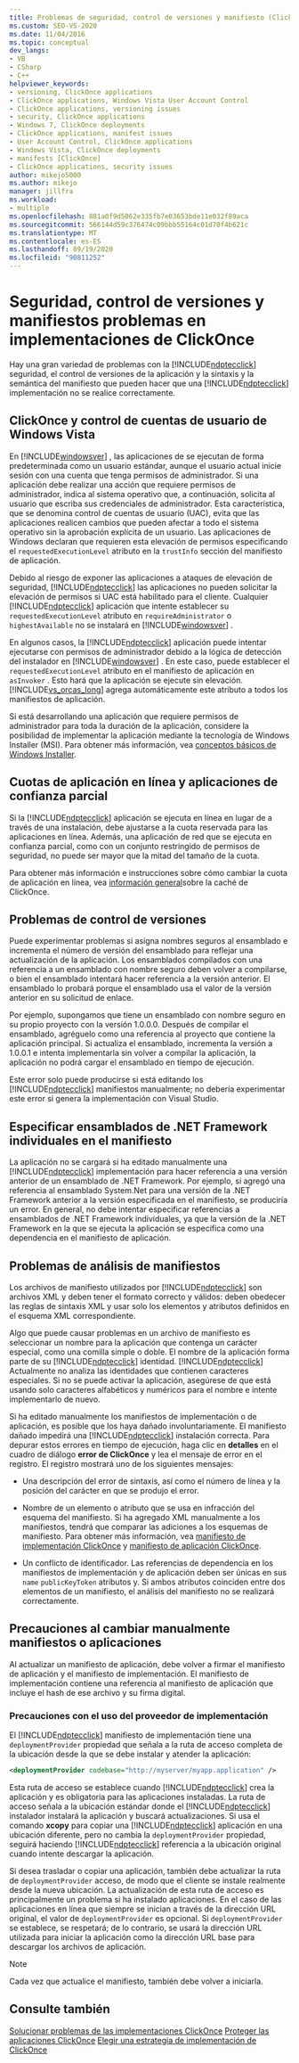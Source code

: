 ```yaml
---
title: Problemas de seguridad, control de versiones y manifiesto (ClickOnce)
ms.custom: SEO-VS-2020
ms.date: 11/04/2016
ms.topic: conceptual
dev_langs:
- VB
- CSharp
- C++
helpviewer_keywords:
- versioning, ClickOnce applications
- ClickOnce applications, Windows Vista User Account Control
- ClickOnce applications, versioning issues
- security, ClickOnce applications
- Windows 7, ClickOnce deployments
- ClickOnce applications, manifest issues
- User Account Control, ClickOnce applications
- Windows Vista, ClickOnce deployments
- manifests [ClickOnce]
- ClickOnce applications, security issues
author: mikejo5000
ms.author: mikejo
manager: jillfra
ms.workload:
- multiple
ms.openlocfilehash: 881a0f9d5062e335fb7e03653bde11e032f89aca
ms.sourcegitcommit: 566144d59c376474c09bbb55164c01d70f4b621c
ms.translationtype: MT
ms.contentlocale: es-ES
ms.lasthandoff: 09/19/2020
ms.locfileid: "90811252"
---
```

# <a name="security-versioning-and-manifest-issues-in-clickonce-deployments"></a>Seguridad, control de versiones y manifiestos problemas en implementaciones de ClickOnce

Hay una gran variedad de problemas con la [!INCLUDE[ndptecclick](../deployment/includes/ndptecclick_md.md)] seguridad, el control de versiones de la aplicación y la sintaxis y la semántica del manifiesto que pueden hacer que una [!INCLUDE[ndptecclick](../deployment/includes/ndptecclick_md.md)] implementación no se realice correctamente.

## <a name="clickonce-and-windows-vista-user-account-control"></a>ClickOnce y control de cuentas de usuario de Windows Vista

En [!INCLUDE[windowsver](../deployment/includes/windowsver_md.md)] , las aplicaciones de se ejecutan de forma predeterminada como un usuario estándar, aunque el usuario actual inicie sesión con una cuenta que tenga permisos de administrador. Si una aplicación debe realizar una acción que requiere permisos de administrador, indica al sistema operativo que, a continuación, solicita al usuario que escriba sus credenciales de administrador. Esta característica, que se denomina control de cuentas de usuario (UAC), evita que las aplicaciones realicen cambios que pueden afectar a todo el sistema operativo sin la aprobación explícita de un usuario. Las aplicaciones de Windows declaran que requieren esta elevación de permisos especificando el `requestedExecutionLevel` atributo en la `trustInfo` sección del manifiesto de aplicación.

Debido al riesgo de exponer las aplicaciones a ataques de elevación de seguridad, [!INCLUDE[ndptecclick](../deployment/includes/ndptecclick_md.md)] las aplicaciones no pueden solicitar la elevación de permisos si UAC está habilitado para el cliente. Cualquier [!INCLUDE[ndptecclick](../deployment/includes/ndptecclick_md.md)] aplicación que intente establecer su `requestedExecutionLevel` atributo en `requireAdministrator` o `highestAvailable` no se instalará en [!INCLUDE[windowsver](../deployment/includes/windowsver_md.md)] .

En algunos casos, la [!INCLUDE[ndptecclick](../deployment/includes/ndptecclick_md.md)] aplicación puede intentar ejecutarse con permisos de administrador debido a la lógica de detección del instalador en [!INCLUDE[windowsver](../deployment/includes/windowsver_md.md)] . En este caso, puede establecer el `requestedExecutionLevel` atributo en el manifiesto de aplicación en `asInvoker` . Esto hará que la aplicación se ejecute sin elevación. [!INCLUDE[vs_orcas_long](../debugger/includes/vs_orcas_long_md.md)] agrega automáticamente este atributo a todos los manifiestos de aplicación.

Si está desarrollando una aplicación que requiere permisos de administrador para toda la duración de la aplicación, considere la posibilidad de implementar la aplicación mediante la tecnología de Windows Installer (MSI). Para obtener más información, vea [conceptos básicos de Windows Installer](../extensibility/internals/windows-installer-basics.md).

## <a name="online-application-quotas-and-partial-trust-applications"></a>Cuotas de aplicación en línea y aplicaciones de confianza parcial

Si la [!INCLUDE[ndptecclick](../deployment/includes/ndptecclick_md.md)] aplicación se ejecuta en línea en lugar de a través de una instalación, debe ajustarse a la cuota reservada para las aplicaciones en línea. Además, una aplicación de red que se ejecuta en confianza parcial, como con un conjunto restringido de permisos de seguridad, no puede ser mayor que la mitad del tamaño de la cuota.

Para obtener más información e instrucciones sobre cómo cambiar la cuota de aplicación en línea, vea [información general](../deployment/clickonce-cache-overview.md)sobre la caché de ClickOnce.

## <a name="versioning-issues"></a>Problemas de control de versiones

Puede experimentar problemas si asigna nombres seguros al ensamblado e incrementa el número de versión del ensamblado para reflejar una actualización de la aplicación. Los ensamblados compilados con una referencia a un ensamblado con nombre seguro deben volver a compilarse, o bien el ensamblado intentará hacer referencia a la versión anterior. El ensamblado lo probará porque el ensamblado usa el valor de la versión anterior en su solicitud de enlace.

Por ejemplo, supongamos que tiene un ensamblado con nombre seguro en su propio proyecto con la versión 1.0.0.0. Después de compilar el ensamblado, agréguelo como una referencia al proyecto que contiene la aplicación principal. Si actualiza el ensamblado, incrementa la versión a 1.0.0.1 e intenta implementarla sin volver a compilar la aplicación, la aplicación no podrá cargar el ensamblado en tiempo de ejecución.

Este error solo puede producirse si está editando los [!INCLUDE[ndptecclick](../deployment/includes/ndptecclick_md.md)] manifiestos manualmente; no debería experimentar este error si genera la implementación con Visual Studio.

## <a name="specify-individual-net-framework-assemblies-in-the-manifest"></a>Especificar ensamblados de .NET Framework individuales en el manifiesto

La aplicación no se cargará si ha editado manualmente una [!INCLUDE[ndptecclick](../deployment/includes/ndptecclick_md.md)] implementación para hacer referencia a una versión anterior de un ensamblado de .NET Framework. Por ejemplo, si agregó una referencia al ensamblado System.Net para una versión de la .NET Framework anterior a la versión especificada en el manifiesto, se produciría un error. En general, no debe intentar especificar referencias a ensamblados de .NET Framework individuales, ya que la versión de la .NET Framework en la que se ejecuta la aplicación se especifica como una dependencia en el manifiesto de aplicación.

## <a name="manifest-parsing-issues"></a>Problemas de análisis de manifiestos

Los archivos de manifiesto utilizados por [!INCLUDE[ndptecclick](../deployment/includes/ndptecclick_md.md)] son archivos XML y deben tener el formato correcto y válidos: deben obedecer las reglas de sintaxis XML y usar solo los elementos y atributos definidos en el esquema XML correspondiente.

Algo que puede causar problemas en un archivo de manifiesto es seleccionar un nombre para la aplicación que contenga un carácter especial, como una comilla simple o doble. El nombre de la aplicación forma parte de su [!INCLUDE[ndptecclick](../deployment/includes/ndptecclick_md.md)] identidad. [!INCLUDE[ndptecclick](../deployment/includes/ndptecclick_md.md)] Actualmente no analiza las identidades que contienen caracteres especiales. Si no se puede activar la aplicación, asegúrese de que está usando solo caracteres alfabéticos y numéricos para el nombre e intente implementarlo de nuevo.

Si ha editado manualmente los manifiestos de implementación o de aplicación, es posible que los haya dañado involuntariamente. El manifiesto dañado impedirá una [!INCLUDE[ndptecclick](../deployment/includes/ndptecclick_md.md)] instalación correcta. Para depurar estos errores en tiempo de ejecución, haga clic en **detalles** en el cuadro de diálogo **error de ClickOnce** y lea el mensaje de error en el registro. El registro mostrará uno de los siguientes mensajes:

- Una descripción del error de sintaxis, así como el número de línea y la posición del carácter en que se produjo el error.

- Nombre de un elemento o atributo que se usa en infracción del esquema del manifiesto. Si ha agregado XML manualmente a los manifiestos, tendrá que comparar las adiciones a los esquemas de manifiesto. Para obtener más información, vea [manifiesto de implementación ClickOnce](../deployment/clickonce-deployment-manifest.md) y [manifiesto de aplicación ClickOnce](../deployment/clickonce-application-manifest.md).

- Un conflicto de identificador. Las referencias de dependencia en los manifiestos de implementación y de aplicación deben ser únicas en sus `name` `publicKeyToken` atributos y. Si ambos atributos coinciden entre dos elementos de un manifiesto, el análisis del manifiesto no se realizará correctamente.

## <a name="precautions-when-manually-changing-manifests-or-applications"></a>Precauciones al cambiar manualmente manifiestos o aplicaciones

Al actualizar un manifiesto de aplicación, debe volver a firmar el manifiesto de aplicación y el manifiesto de implementación. El manifiesto de implementación contiene una referencia al manifiesto de aplicación que incluye el hash de ese archivo y su firma digital.

### <a name="precautions-with-deployment-provider-usage"></a>Precauciones con el uso del proveedor de implementación

El [!INCLUDE[ndptecclick](../deployment/includes/ndptecclick_md.md)] manifiesto de implementación tiene una `deploymentProvider` propiedad que señala a la ruta de acceso completa de la ubicación desde la que se debe instalar y atender la aplicación:

```xml
<deploymentProvider codebase="http://myserver/myapp.application" />
```

Esta ruta de acceso se establece cuando [!INCLUDE[ndptecclick](../deployment/includes/ndptecclick_md.md)] crea la aplicación y es obligatoria para las aplicaciones instaladas. La ruta de acceso señala a la ubicación estándar donde el [!INCLUDE[ndptecclick](../deployment/includes/ndptecclick_md.md)] instalador instalará la aplicación y buscará actualizaciones. Si usa el comando **xcopy** para copiar una [!INCLUDE[ndptecclick](../deployment/includes/ndptecclick_md.md)] aplicación en una ubicación diferente, pero no cambia la `deploymentProvider` propiedad, seguirá haciendo [!INCLUDE[ndptecclick](../deployment/includes/ndptecclick_md.md)] referencia a la ubicación original cuando intente descargar la aplicación.

Si desea trasladar o copiar una aplicación, también debe actualizar la ruta de `deploymentProvider` acceso, de modo que el cliente se instale realmente desde la nueva ubicación. La actualización de esta ruta de acceso es principalmente un problema si ha instalado aplicaciones. En el caso de las aplicaciones en línea que siempre se inician a través de la dirección URL original, el valor de `deploymentProvider` es opcional. Si `deploymentProvider` se establece, se respetará; de lo contrario, se usará la dirección URL utilizada para iniciar la aplicación como la dirección URL base para descargar los archivos de aplicación.

> [!NOTE]
> Cada vez que actualice el manifiesto, también debe volver a iniciarla.

## <a name="see-also"></a>Consulte también

[Solucionar problemas de las implementaciones ClickOnce](../deployment/troubleshooting-clickonce-deployments.md) 
 [Proteger las aplicaciones ClickOnce](../deployment/securing-clickonce-applications.md) 
 [Elegir una estrategia de implementación de ClickOnce](../deployment/choosing-a-clickonce-deployment-strategy.md)
